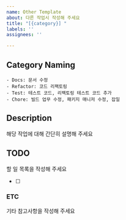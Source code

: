 ```yaml
---
name: Other Template
about: 다른 작업시 작성해 주세요
title: "[{category}] "
labels: ''
assignees: ''

---
```


## Category Naming
```
- Docs: 문서 수정
- Refactor: 코드 리팩토링
- Test: 테스트 코드, 리팩토링 테스트 코드 추가
- Chore: 빌드 업무 수정, 패키지 매니저 수정, 잡일
```

## Description
해당 작업에 대해 간단히 설명해 주세요

## TODO
할 일 목록을 작성해 주세요

- [ ] 

### ETC
기타 참고사항을 작성해 주세요
